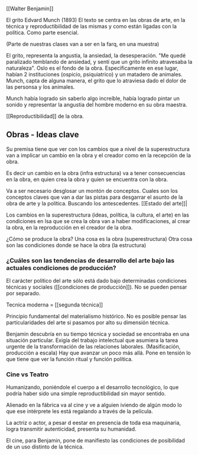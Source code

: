 [[Walter Benjamin]]

El grito Edvard Munch (1893)
El texto se centra en las obras de arte, en la técnica y reproductibilidad de las mismas y como están ligadas con la política. Como parte esencial.

(Parte de nuestras clases van a ser en la farq, en una muestra)

El grito, representa la angustia, la ansiedad, la desesperación. "Me quedé paralizado temblando de ansiedad, y sentí que un grito infinito atravesaba la naturaleza". Oslo es el fondo de la obra. Especificamente en ese lugar, habían 2 instituciones (ospicio, psiquiatrico) y un matadero de animales. Munch, capta de alguna manera, el grito que lo atraviesa dado el dolor de las personsa y los animales. 

Munch había logrado sin saberlo algo increíble, había logrado pintar un sonido y representar la angustia del hombre moderno en su obra maestra.

[[Reproductibilidad]] de la obra.

## Obras - Ideas clave

Su premisa tiene que ver con los cambios que a nivel de la superestructura van a implicar un cambio en la obra y el creador como en la recepción de la obra. 

Es decir un cambio en la obra (infra estructura) va a tener consecuencias en la obra, en quien crea la obra y quien se encuentra con la obra.

Va a ser necesario desglosar un montón de conceptos. Cuales son los conceptos claves que van a dar las pistas para desgarrar el asunto de la obra de arte y la política. Buscando los antescedentes. [[Estado del arte]]|

Los cambios en la superestructura (ideas, política, la cultura, el arte) en las condiciones en lsa que se crea la obra van a haber modificaciones, al crear la obra, en la reproducción en el creador de la obra. 

¿Cómo se produce la obra? 
Una cosa es la obra (superestructura)
Otra cosa son las condiciones donde se hace la obra (la estructura)

### ¿Cuáles son las tendencias de desarrollo del arte bajo las actuales condiciones de producción?

El carácter político del arte sólo está dado bajo determinadas condiciones técnicas y sociales ([[condiciones de producción]]). No se pueden pensar por separado.

Tecnica moderna = [[segunda técnica]]

Principio fundamental del materialismo histórico. No es posible pensar las particularidades del arte si pasamos por alto su dimensión técnica.

Benjamin descubría en su tiempo técnica y sociedad se encontraba en una situación particular.
Exigía del trabajo intelectual que asumiera la tarea urgente de la transformación de las relaciones laborales. (Masificación, producción a escala)
Hay que avanzar un poco más allá. Pone en tensión lo que tiene que ver la función ritual y función política. 

### Cine vs Teatro
Humanizando, poniéndole el cuerpo a el desarrollo tecnológico, lo que podría haber sido una simple reproductibilidad sin mayor sentido.

Alienado en la fábrica va al cine y ve a alguien iviendo de algún modo lo que ese intérprete les está regalando a través de la película. 

La actriz o actor, a pesar d eestar en presencia de toda esa maquinaria, logra transmitir autenticidad, presenta su humanidad. 

El cine, para Benjamin, pone de manifiesto las condiciones de posibilidad de un uso distinto de la técnica.

